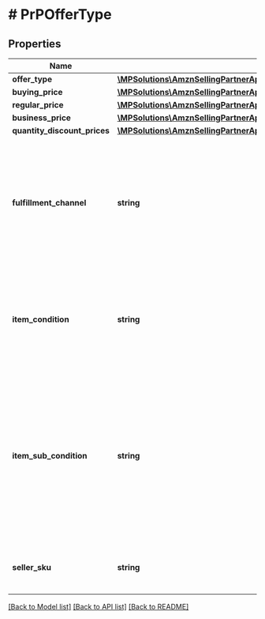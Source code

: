 # # PrPOfferType

## Properties

Name | Type | Description | Notes
------------ | ------------- | ------------- | -------------
**offer_type** | [**\MPSolutions\AmznSellingPartnerApi\Models\ProductPricing\PrPOfferCustomerType**](PrPOfferCustomerType.md) |  | [optional]
**buying_price** | [**\MPSolutions\AmznSellingPartnerApi\Models\ProductPricing\PrPPriceType**](PrPPriceType.md) |  |
**regular_price** | [**\MPSolutions\AmznSellingPartnerApi\Models\ProductPricing\PrPMoneyType**](PrPMoneyType.md) |  |
**business_price** | [**\MPSolutions\AmznSellingPartnerApi\Models\ProductPricing\PrPMoneyType**](PrPMoneyType.md) |  | [optional]
**quantity_discount_prices** | [**\MPSolutions\AmznSellingPartnerApi\Models\ProductPricing\PrPQuantityDiscountPriceType[]**](PrPQuantityDiscountPriceType.md) |  | [optional]
**fulfillment_channel** | **string** | The fulfillment channel for the offer listing. Possible values:  * Amazon - Fulfilled by Amazon. * Merchant - Fulfilled by the seller. |
**item_condition** | **string** | The item condition for the offer listing. Possible values: New, Used, Collectible, Refurbished, or Club. |
**item_sub_condition** | **string** | The item subcondition for the offer listing. Possible values: New, Mint, Very Good, Good, Acceptable, Poor, Club, OEM, Warranty, Refurbished Warranty, Refurbished, Open Box, or Other. |
**seller_sku** | **string** | The seller stock keeping unit (SKU) of the item. |

[[Back to Model list]](../../README.md#models) [[Back to API list]](../../README.md#endpoints) [[Back to README]](../../README.md)
